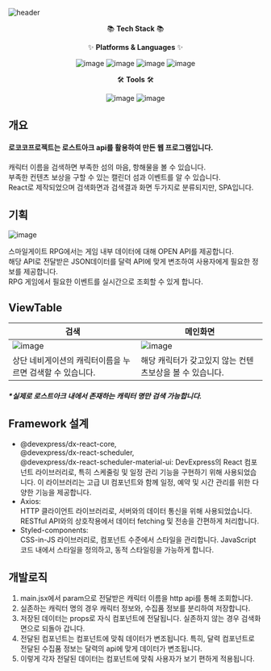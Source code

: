 ![header](https://capsule-render.vercel.app/api?type=waving&color=auto&height=300&section=header&text=Lococo%20Project&fontSize=90)

<div align="center">
📚 <b>Tech Stack</b> 📚


✨ <b>Platforms & Languages</b> ✨

![image](https://img.shields.io/badge/react-61DAFB?style=flat&logo=react&logoColor=white)
![image](https://img.shields.io/badge/axios-5A29E4?style=flat&logo=axios&logoColor=white)
![image](https://img.shields.io/badge/styledcomponents-DB7093?style=flat&logo=styledcomponents&logoColor=white)
![image](https://img.shields.io/badge/bootstrap-7952B3?style=flat&logo=bootstrap&logoColor=white)

🛠 <b>Tools</b> 🛠


![image](https://img.shields.io/badge/github-181717?style=flat&logo=github&logoColor=white)
![image](https://img.shields.io/badge/visualstudiocode-007ACC?style=flat&logo=visualstudiocode&logoColor=white)
</div>



## 개요

#### 로코코프로젝트는 로스트아크 api를 활용하여 만든 웹 프로그램입니다.

캐릭터 이름을 검색하면 부족한 섬의 마음, 항해물을 볼 수 있습니다.<br/>
부족한 컨텐츠 보상을 구할 수 있는 캘린더 섬과 이벤트를 알 수 있습니다.<br/>
React로 제작되었으며 검색화면과 검색결과 화면 두가지로 분류되지만, SPA입니다.

## 기획

![image](https://github.com/choizia0724/LococoProject/assets/107836206/2cf0bf4f-f35a-45cf-a323-9ba28f14b60a)

스마일게이트 RPG에서는 게임 내부 데이터에 대해 OPEN API를 제공합니다.<br/>
해당 API로 전달받은 JSON데이터를 달력 API에 맞게 변조하여 사용자에게 필요한 정보를 제공합니다.<br/>
RPG 게임에서 필요한 이벤트를 실시간으로 조회할 수 있게 합니다.

## ViewTable

|검색|메인화면|
|---|---|
|![image](https://github.com/choizia0724/LococoProject/assets/107836206/7b4c4902-0067-4af3-90fd-e108b5164a30)|![image](https://github.com/choizia0724/LococoProject/assets/107836206/53f473de-6ec3-4c7a-9efa-6f3ebe1109b0)|
|상단 네비게이션의 캐릭터이름을 누르면 검색할 수 있습니다.|해당 캐릭터가 갖고있지 않는 컨텐츠보상을 볼 수 있습니다.|

##### *실제로 로스트아크 내에서 존재하는 캐릭터 명만 검색 가능합니다.

## Framework 설계
- @devexpress/dx-react-core,<br/>
  @devexpress/dx-react-scheduler,<br/>
  @devexpress/dx-react-scheduler-material-ui:
  DevExpress의 React 컴포넌트 라이브러리로, 특히 스케줄링 및 일정 관리 기능을 구현하기 위해 사용되었습니다. 이 라이브러리는 고급 UI 컴포넌트와 함께 일정, 예약 및 시간 관리를 위한 다양한 기능을 제공합니다.
- Axios:<br/>
  HTTP 클라이언트 라이브러리로, 서버와의 데이터 통신을 위해 사용되었습니다. RESTful API와의 상호작용에서 데이터 fetching 및 전송을 간편하게 처리합니다.
- Styled-components:<br/>
  CSS-in-JS 라이브러리로, 컴포넌트 수준에서 스타일을 관리합니다. JavaScript 코드 내에서 스타일을 정의하고, 동적 스타일링을 가능하게 합니다.

## 개발로직
1. main.jsx에서 param으로 전달받은 캐릭터 이름을 http api를 통해 조회합니다.
2. 실존하는 캐릭터 명의 경우 캐릭터 정보와, 수집품 정보를 분리하여 저장합니다.
3. 저장된 데이터는 props로 자식 컴포넌트에 전달됩니다. 실존하지 않는 경우 검색화면으로 되돌아 갑니다.
4. 전달된 컴포넌트는 컴포넌트에 맞춰 데이터가 변조됩니다. 특히, 달력 컴포넌트로 전달된 수집품 정보는 달력의 api에 맞게 데이터가 변조됩니다.
5. 이렇게 각자 전달된 데이터는 컴포넌트에 맞춰 사용자가 보기 편하게 적용됩니다.
